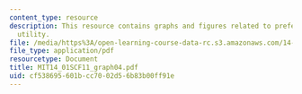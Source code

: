 ```yaml
---
content_type: resource
description: This resource contains graphs and figures related to preferences and
  utility.
file: /media/https%3A/open-learning-course-data-rc.s3.amazonaws.com/14-01sc-principles-of-microeconomics-fall-2011/cf538695601bcc7002d56b83b00ff91e_MIT14_01SCF11_graph04.pdf
file_type: application/pdf
resourcetype: Document
title: MIT14_01SCF11_graph04.pdf
uid: cf538695-601b-cc70-02d5-6b83b00ff91e
---
```


